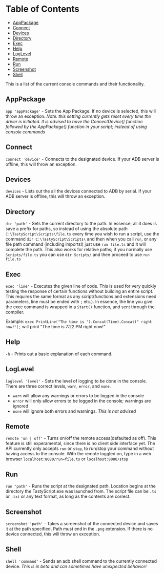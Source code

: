 # Table of Contents
* [AppPackage](#apppackage)
* [Connect](#connect)
* [Devices](#devices)
* [Directory](#directory)
* [Exec](#exec)
* [Help](#help)
* [LogLevel](#loglevel)
* [Remote](#remote)
* [Run](#run)
* [Screenshot](#screenshot)
* [Shell](#shell)

This is a list of the current console commands and their functionality.

## AppPackage
`app 'appPackage'` - Sets the App Package. If no device is selected, this will throw an exception. *Note: this setting currently gets reset every time the driver is initiated. It is advised to have the ConnectDevice() function followed by the AppPackage() function in your script; instead of using console commands*

## Connect
`connect 'device'` - Connects to the designated device. If your ADB server is offline, this will throw an exception.

## Devices
`devices` - Lists out the all the devices connected to ADB by serial. If your ADB server is offline, this will throw an exception.

## Directory
`dir 'path'` - Sets the current directory to the path. In essence, all it does is save a prefix for paths, so instead of using the absolute path `C:\TastyScript\Scripts\file.ts` every time you wish to run a script, use the command `dir C:\TastyScript\Scripts\` and then when you call `run`, or any file path command (including imports!) just use `run file.ts` and it will complete the path. This also works for relative paths; if you normally use `Scripts/file.ts` you can use `dir Scripts/` and then proceed to use `run file.ts`

## Exec
`exec 'line'` - Executes the given line of code. This is used for very quickly testing the response of certain functions without building an entire script. This requires the same format as any script(functions and extensions need parameters, line must be ended with `;` etc.). In essence, the line you give the exec command is wrapped in a `Start()` function, and sent through the compiler.

Example: `exec PrintLine("The time is ").Concat(Time).Concat(" right now!");` will print "The time is 7:22 PM right now!"

## Help
`-h` - Prints out a basic explanation of each command.

## LogLevel
`loglevel 'level'` - Sets the level of logging to be done in the console. There are three correct levels, `warn`, `error`, and `none`. 
* `warn` will allow any warnings or errors to be logged in the console 
* `error` will only allow errors to be logged in the console; warnings are ignored
* `none` will ignore both errors and warnings. *This is not advised*

## Remote
`remote 'on | off'` - Turns on/off the remote access(defaulted as off). This feature is still experamental, since there is no client side interface yet. The API currently only accepts `run` or `stop`, to run/stop your command without having access to the console. With the remote toggled on, type in a web browser `localhost:8080/run=file.ts` or `localhost:8080/stop`

## Run
`run 'path'` - Runs the script at the designated path. Location begins at the directory the TastyScript.exe was launched from. The script file can be `.ts` or `.txt` or any text format, as long as the contents are correct.

## Screenshot
`screenshot 'path'` - Takes a screenshot of the connected device and saves it at the path specified. Path must end in the `.png` extension. If there is no device connected, this will throw an exception.

## Shell
`shell 'command'` - Sends an adb shell command to the currently connected device. *This is in beta and can sometimes have unexpected behavior!*
